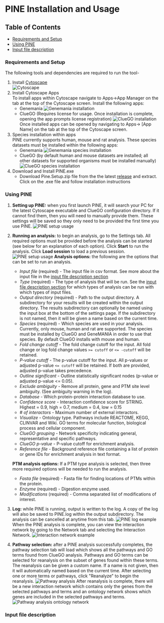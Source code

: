 # PINE Installation and Usage

## Table of Contents
- [Requirements and Setup](#requirements-and-setup)
- [Using PINE](#using-pine)
- [Input file description](#input-file-description)

### Requirements and Setup
The following tools and dependencies are required to run the tool-
1. Install [Cytoscape](https://cytoscape.org/download.html)\
   ![Cytoscape](Image/cytoscape.jpg)
1. Install Cytoscape Apps\
   To install apps within Cytoscape navigate to Apps->App Manager on the tab at the top of the Cytoscape screen. Install the following apps:
   - Genemania
     ![Genemania installation](Image/genemania.jpg)
   - ClueGO (Requires license for usage. Once installation is complete, opening the app prompts license registration)
     ![ClueGO installation](Image/cluego.jpg)
     Once installed apps can be opened by navigating to Apps-> [App Name] on the tab at the top of the Cytoscape screen.
1. Species installation within apps\
   PINE currently supports human, mouse and rat analysis. These species datasets must be installed within the following apps:
   - Genemania
     ![Genemania species installation](Image/genemania-species-install.jpg)
   - ClueGO (by default human and mouse datasets are installed; all other datasets for supported organisms must be installed manually)
     ![ClueGO species installation](Image/cluego-species-install.jpg)
1. Download and Install PINE.exe
   - Download Pine.Setup.zip file from the the latest [release](https://github.com/Niveda-S/PINE/releases) and extract. Click on the .exe file and follow installation instructions

### Using PINE
1. **Setting up PINE:** when you first launch PINE, it will search your PC for the latest Cytoscape executable and ClueGO configuration directory. If it cannot find them, then you will need to manually provide them.  These settings will be saved so they only need to be provided the first time you use PINE.
   ![PINE setup usage](Image/pine-usage-setup-1.png)

1. **Running an analysis:** to begin an analysis, go to the Settings tab.  All required options must be provided before the analysis can be started (see below for an explanation of each option).  Click **Start** to run the analysis.  Click **Load session** to load a previous session.
   ![PINE setup usage](Image/pine-usage-settings-1.png)
   **Analysis options:** the following are the options that can be set to run an analysis.
   - *Input file* (required) - The input file in csv format. See more about the input file in the [input file description section](#input-file-description)
   - *Type* (required) - The type of analysis that will be run. See the [input file description section](#input-file-description) for which types of analysis can be run with which types of input files.
   - *Output directory* (required) - Path to the output directory. A subdirectory for your results will be created within the output directory. The results subdirectory can optionally be named using the input box at the bottom of the settings page. If the subdirectory is not named, then it will be given a name based on the current time.
   - *Species* (required) - Which species are used in your analysis. Currently, only mouse, human and rat are supported. The species must be installed by ClueGO and GeneMANIA in order to use that species. By default ClueGO installs with mouse and human.
   - *Fold change cutoff* - The fold change cutoff for the input. All fold change or log fold change values `>= cutoff` or `<= -cutoff` will be retained.
   - *P-value cutoff* - The p-value cutoff for the input. All p-values or adjusted p-value `<= cutoff` will be retained. If both are provided, adjusted p-value takes precedence.
   - *Outline significant* - Outline statistically significant nodes (p-value or adjusted p-value <= 0.05).
   - *Exclude ambiguity* - Remove all protein, gene and PTM site level ambiguity. (See ambiguity warning in the log).
   - *Database* - Which protein-protein interaction database to use.
   - *Confidence score* - Interaction confidence score for STRING. Highest = 0.9, high = 0.7, medium = 0.4, low = 0.15
   - *# of interactors* - Maximum number of external interactors.
   - *Visualize* - Ontology type. Pathways include REACTOME, KEGG, CLINVAR and Wiki. GO terms for molecular function, biological process and cellular component.
   - *ClueGO grouping* - Network specificity indicating general, representative and specific pathways.
   - *ClueGO p-value* - P-value cutoff for enrichment analysis.
   - *Reference file* - Background reference file containing a list of protein or gene IDs for enrichment analysis in text format.

   **PTM analysis options:** If a PTM type analysis is selected, then three more required options will be needed to run the analysis.
   - *Fasta file* (required) - Fasta file for finding locations of PTMs within the protein.
   - *Enzyme* (required) - Digestion enzyme used.
   - *Modifications* (required) - Comma separated list of modifications of interest.

1. **Log:** while PINE is running, output is written to the log. A copy of the log will also be saved to PINE.log within the output subdirectory. The analysis can be cancelled at anytime from this tab.
   ![PINE log example](Image/pine-usage-log-1.png)
   When the PINE analysis is complete, you can view the interaction network by going to the Network tab and selecting the Interaction Network.
   ![Interaction network example](Image/pine-usage-log-2.png)

1. **Pathway selection:** after a PINE analysis successfully completes, the pathway selection tab will load which shows all the pathways and GO terms found from ClueGO analysis. Pathways and GO terms can be selected for reanalysis on the subset of genes found within these terms. The reanalysis can be given a custom name. If a name is not given, then it will automatically named based on the current time. After selecting one or more terms or pathways, click "Reanalyze" to begin the reanalysis.
   ![Pathway analysis](Image/pine-usage-pathway-selection-1.png)
   After reanalysis is complete, there will be a new interaction network which contains only the genes from the selected pathways and terms and an ontology network shows which genes are included in the selected pathways and terms.
   ![Pathway analysis ontology network](Image/pine-usage-pathway-selection-2.png)

### Input file description